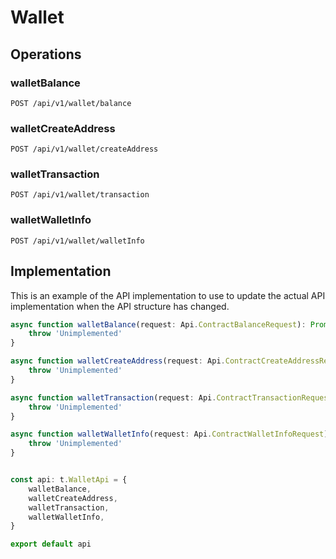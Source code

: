 # Wallet


## Operations

### walletBalance

```http
POST /api/v1/wallet/balance
```


### walletCreateAddress

```http
POST /api/v1/wallet/createAddress
```


### walletTransaction

```http
POST /api/v1/wallet/transaction
```


### walletWalletInfo

```http
POST /api/v1/wallet/walletInfo
```


## Implementation

This is an example of the API implementation to use to update the actual API implementation
when the API structure has changed.

```typescript
async function walletBalance(request: Api.ContractBalanceRequest): Promise<t.WalletBalanceResponse> {
	throw 'Unimplemented'
}

async function walletCreateAddress(request: Api.ContractCreateAddressRequest): Promise<t.WalletCreateAddressResponse> {
	throw 'Unimplemented'
}

async function walletTransaction(request: Api.ContractTransactionRequest): Promise<t.WalletTransactionResponse> {
	throw 'Unimplemented'
}

async function walletWalletInfo(request: Api.ContractWalletInfoRequest): Promise<t.WalletWalletInfoResponse> {
	throw 'Unimplemented'
}


const api: t.WalletApi = {
	walletBalance,
	walletCreateAddress,
	walletTransaction,
	walletWalletInfo,
}

export default api
```
